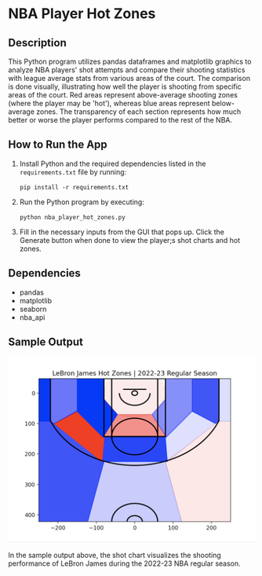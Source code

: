 # NBA Player Hot Zones

## Description
This Python program utilizes pandas dataframes and matplotlib graphics to analyze NBA players' shot attempts and compare their shooting statistics with league average stats from various areas of the court. The comparison is done visually, illustrating how well the player is shooting from specific areas of the court. Red areas represent above-average shooting zones (where the player may be 'hot'), whereas blue areas represent below-average zones. The transparency of each section represents how much better or worse the player performs compared to the rest of the NBA.

## How to Run the App
1. Install Python and the required dependencies listed in the `requirements.txt` file by running:
    ```
    pip install -r requirements.txt
    ```
2. Run the Python program by executing:
    ```
    python nba_player_hot_zones.py
    ```
3. Fill in the necessary inputs from the GUI that pops up. Click the Generate button when done to view the player;s shot charts and hot zones.

## Dependencies
- pandas
- matplotlib
- seaborn
- nba_api

## Sample Output
![Sample Shot Chart](example.png)

In the sample output above, the shot chart visualizes the shooting performance of LeBron James during the 2022-23 NBA regular season.